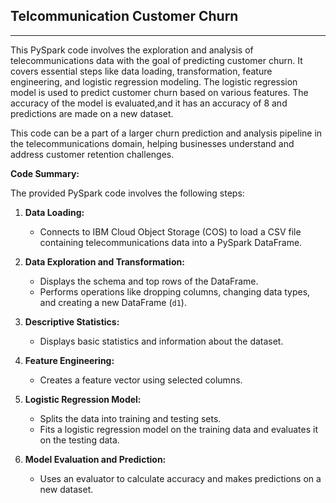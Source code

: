 ## Telcommunication Customer Churn
-------

This PySpark code involves the exploration and analysis of telecommunications data with the goal of predicting customer churn. It covers essential steps like data loading, transformation, feature engineering, and logistic regression modeling. The logistic regression model is used to predict customer churn based on various features. The accuracy of the model is evaluated,and it has an accuracy of 8 and predictions are made on a new dataset. 

This code can be a part of a larger churn prediction and analysis pipeline in the telecommunications domain, helping businesses understand and address customer retention challenges.

**Code Summary:**

The provided PySpark code involves the following steps:

1. **Data Loading:**
   - Connects to IBM Cloud Object Storage (COS) to load a CSV file containing telecommunications data into a PySpark DataFrame.

2. **Data Exploration and Transformation:**
   - Displays the schema and top rows of the DataFrame.
   - Performs operations like dropping columns, changing data types, and creating a new DataFrame (`d1`).


3. **Descriptive Statistics:**
   - Displays basic statistics and information about the dataset.


4. **Feature Engineering:**
   - Creates a feature vector using selected columns.

5. **Logistic Regression Model:**
   - Splits the data into training and testing sets.
   - Fits a logistic regression model on the training data and evaluates it on the testing data.


6. **Model Evaluation and Prediction:**
   - Uses an evaluator to calculate accuracy and makes predictions on a new dataset.




